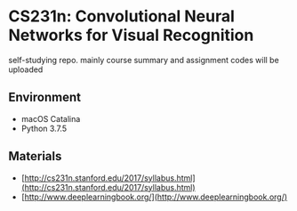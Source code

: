 # CS231n: Convolutional Neural Networks for Visual Recognition
self-studying repo. mainly course summary and assignment codes will be uploaded

## Environment
* macOS Catalina
* Python 3.7.5

## Materials
* [http://cs231n.stanford.edu/2017/syllabus.html](http://cs231n.stanford.edu/2017/syllabus.html)
* [http://www.deeplearningbook.org/](http://www.deeplearningbook.org/)

